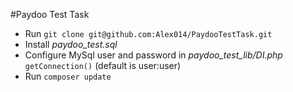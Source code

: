 #Paydoo Test Task

* Run `git clone git@github.com:Alex014/PaydooTestTask.git`
* Install *paydoo_test.sql*
* Configure MySql user and password in *paydoo_test_lib/DI.php* `getConnection()` (default is user:user)
* Run `composer update`